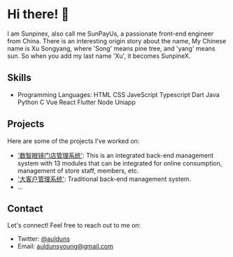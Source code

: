 # Hi there! 👋
I am Sunpinex, also call me SunPayUs, a passionate front-end engineer from China.
There is an interesting origin story about the name, My Chinese name is Xu Songyang, where 'Song' means pine tree, and 'yang' means sun. So when you add my last name 'Xu', it becomes SunpineX.

## Skills
- Programming Languages: HTML CSS JaveScript Typescript Dart Java Python C Vue React Flutter Node Uniapp

## Projects
Here are some of the projects I've worked on:
- ['数智眼镜门店管理系统'](http://store.useeglass.com/): This is an integrated back-end management system with 13 modules that can be integrated for online consumption, management of store staff, members, etc.
- ['大客户管理系统'](https://cms.ngdonline.cn/): Traditional back-end management system.
- ...

## Contact
Let's connect! Feel free to reach out to me on:
- Twitter: [@aulduns](https://twitter.com/aulduns)
- Email: auldunsyoung@gmail.com
